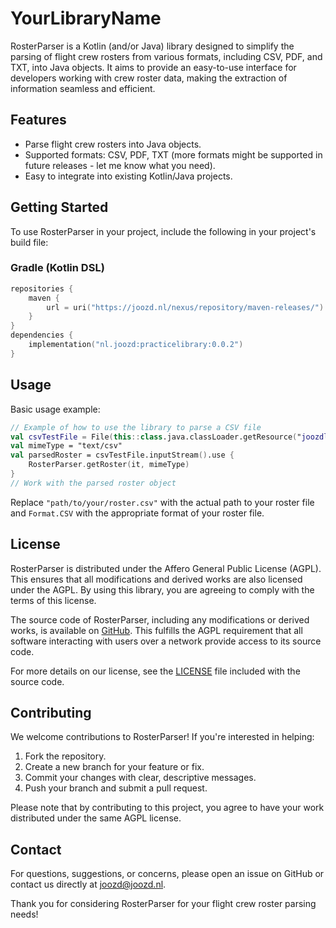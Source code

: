 
# YourLibraryName

RosterParser is a Kotlin (and/or Java) library designed to simplify the parsing of flight crew rosters from various formats, including CSV, PDF, and TXT, into Java objects. It aims to provide an easy-to-use interface for developers working with crew roster data, making the extraction of information seamless and efficient.

## Features

- Parse flight crew rosters into Java objects.
- Supported formats: CSV, PDF, TXT (more formats might be supported in future releases - let me know what you need).
- Easy to integrate into existing Kotlin/Java projects.

## Getting Started

To use RosterParser in your project, include the following in your project's build file:

### Gradle (Kotlin DSL)
```Kotlin
repositories {
    maven {
        url = uri("https://joozd.nl/nexus/repository/maven-releases/")
    }
}
dependencies {
    implementation("nl.joozd:practicelibrary:0.0.2")
}
```

## Usage

Basic usage example:

```kotlin
// Example of how to use the library to parse a CSV file
val csvTestFile = File(this::class.java.classLoader.getResource("joozdlogv5test.csv")!!.toURI())
val mimeType = "text/csv"
val parsedRoster = csvTestFile.inputStream().use {
    RosterParser.getRoster(it, mimeType)
}
// Work with the parsed roster object
```

Replace `"path/to/your/roster.csv"` with the actual path to your roster file and `Format.CSV` with the appropriate format of your roster file.

## License

RosterParser is distributed under the Affero General Public License (AGPL). This ensures that all modifications and derived works are also licensed under the AGPL. By using this library, you are agreeing to comply with the terms of this license.

The source code of RosterParser, including any modifications or derived works, is available on [GitHub](https://github.com/Joozd/rosterparser/). This fulfills the AGPL requirement that all software interacting with users over a network provide access to its source code.

For more details on our license, see the [LICENSE](LICENSE) file included with the source code.

## Contributing

We welcome contributions to RosterParser! If you're interested in helping:

1. Fork the repository.
2. Create a new branch for your feature or fix.
3. Commit your changes with clear, descriptive messages.
4. Push your branch and submit a pull request.

Please note that by contributing to this project, you agree to have your work distributed under the same AGPL license.

## Contact

For questions, suggestions, or concerns, please open an issue on GitHub or contact us directly at joozd@joozd.nl.

Thank you for considering RosterParser for your flight crew roster parsing needs!

